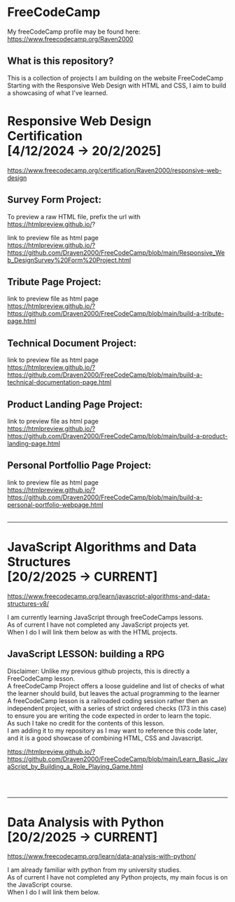 # FreeCodeCamp

My freeCodeCamp profile may be found here:
https://www.freecodecamp.org/Raven2000 

What is this repository?
---
This is a collection of projects I am building on the website FreeCodeCamp<br>
Starting with the Responsive Web Design with HTML and CSS, I aim to build a showcasing of what I've learned.<br>


Responsive Web Design Certification<br>
[4/12/2024 -> 20/2/2025]
===
https://www.freecodecamp.org/certification/Raven2000/responsive-web-design


Survey Form Project: 
---
To preview a raw HTML file, prefix the url with<br>
https://htmlpreview.github.io/? 

link to preview file as html page <br>
https://htmlpreview.github.io/?https://github.com/Draven2000/FreeCodeCamp/blob/main/Responsive_Web_DesignSurvey%20Form%20Project.html


Tribute Page Project:
---
link to preview file as html page <br>
https://htmlpreview.github.io/?https://github.com/Draven2000/FreeCodeCamp/blob/main/build-a-tribute-page.html


Technical Document Project:
---
link to preview file as html page <br>
https://htmlpreview.github.io/?https://github.com/Draven2000/FreeCodeCamp/blob/main/build-a-technical-documentation-page.html


Product Landing Page Project:
---
link to preview file as html page <br>
https://htmlpreview.github.io/?https://github.com/Draven2000/FreeCodeCamp/blob/main/build-a-product-landing-page.html

Personal Portfollio Page Project:
---
link to preview file as html page <br>
https://htmlpreview.github.io/?https://github.com/Draven2000/FreeCodeCamp/blob/main/build-a-personal-portfolio-webpage.html
<br>
<br>

---
JavaScript Algorithms and Data Structures<br> 
[20/2/2025 -> CURRENT]
===
https://www.freecodecamp.org/learn/javascript-algorithms-and-data-structures-v8/

I am currently learning JavaScript through freeCodeCamps lessons.<br>
As of current I have not completed any JavaScript projects yet.<br> 
When I do I will link them below as with the HTML projects.


JavaScript LESSON: building a RPG
---
Disclaimer:
Unlike my previous github projects, this is directly a FreeCodeCamp lesson.<br>
A freeCodeCamp Project offers a loose guideline and list of checks of what the learner should build, but leaves the actual programming to the learner<br>
A freeCodeCamp lesson is a railroaded coding session rather then an independent project, with a series of strict ordered checks (173 in this case) to ensure you are writing the code expected in order to learn the topic.<br>
As such I take no credit for the contents of this lesson.<br>
I am adding it to my repository as I may want to reference this code later, and it is a good showcase of combining HTML, CSS and Javascript.<br>

https://htmlpreview.github.io/?https://github.com/Draven2000/FreeCodeCamp/blob/main/Learn_Basic_JavaScript_by_Building_a_Role_Playing_Game.html

<br>
<br>

---
Data Analysis with Python<br> 
[20/2/2025 -> CURRENT]
===
https://www.freecodecamp.org/learn/data-analysis-with-python/

I am already familiar with python from my university studies.<br>
As of current I have not completed any Python projects, my main focus is on the JavaScript course.<br> 
When I do I will link them below.
